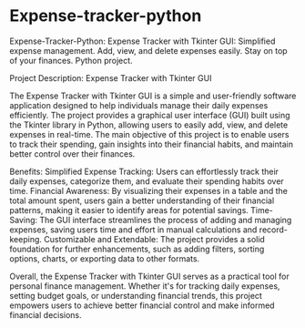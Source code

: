 # Expense-tracker-python
Expense-Tracker-Python:
Expense Tracker with Tkinter GUI: Simplified expense management. Add, view, and delete expenses easily. Stay on top of your finances. Python project.

Project Description: Expense Tracker with Tkinter GUI

The Expense Tracker with Tkinter GUI is a simple and user-friendly software application designed to help individuals manage their daily expenses efficiently. The project provides a graphical user interface (GUI) built using the Tkinter library in Python, allowing users to easily add, view, and delete expenses in real-time. The main objective of this project is to enable users to track their spending, gain insights into their financial habits, and maintain better control over their finances.

Benefits:
Simplified Expense Tracking: Users can effortlessly track their daily expenses, categorize them, and evaluate their spending habits over time.
Financial Awareness: By visualizing their expenses in a table and the total amount spent, users gain a better understanding of their financial patterns, making it easier to identify areas for potential savings.
Time-Saving: The GUI interface streamlines the process of adding and managing expenses, saving users time and effort in manual calculations and record-keeping.
Customizable and Extendable: The project provides a solid foundation for further enhancements, such as adding filters, sorting options, charts, or exporting data to other formats.

Overall, the Expense Tracker with Tkinter GUI serves as a practical tool for personal finance management. Whether it's for tracking daily expenses, setting budget goals, or understanding financial trends, this project empowers users to achieve better financial control and make informed financial decisions.
